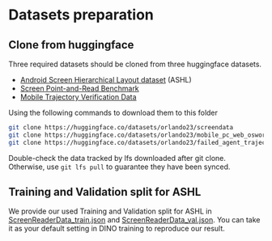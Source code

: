 # Datasets preparation

## Clone from huggingface

Three required datasets should be cloned from three huggingface datasets.

* [Android Screen Hierarchical Layout dataset](https://huggingface.co/datasets/orlando23/screendata) (ASHL)
* [Screen Point-and-Read Benchmark](https://huggingface.co/datasets/orlando23/mobile_pc_web_osworld)
* [Mobile Trajectory Verification Data](https://huggingface.co/datasets/orlando23/failed_agent_trajectory)

Using the following commands to download them to this folder

```bash
git clone https://huggingface.co/datasets/orlando23/screendata
git clone https://huggingface.co/datasets/orlando23/mobile_pc_web_osworld
git clone https://huggingface.co/datasets/orlando23/failed_agent_trajectory
```

Double-check the data tracked by lfs downloaded after git clone. Otherwise, use `git lfs pull` to guarantee they have been synced.

## Training and Validation split for ASHL

We provide our used Training and Validation split for ASHL in [ScreenReaderData_train.json](ScreenReaderData_train.json) and [ScreenReaderData_val.json](ScreenReaderData_val.json). You can take it as your default setting in DINO training to reproduce our result.
